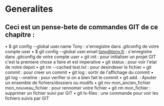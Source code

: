 # Generalites 
## Ceci est un pense-bete de commandes GIT de ce chapitre :
• $ git config --global user.name Tony : s'enregistre dans .gitconfig de votre compte user
• $ git config --global user.email tony@tony.fr : s'enregistre dans .gitconfig de votre compte user
• git init : pour initialiser un projet GIT c'est la premiere chose a faire et est imperative
• git status : pour voir l'etat de notre depot
• git rm --cached test.txt : pour desindexer le fichier
• git commit : pour creer un commit 
• git log : sortir de l'affichage du commit 
• git log --oneline : pour verifier si on a bien fait le commit 
• git add. : Ajouter un ensemble de fichiers/dossiers ou modifs
• git mv mon_ancien_fichier mon_nouveau_fichier : pour rennomer votre fichier
• git rm mon_fichier : supprimer un fichier suivi par GIT
• git ls-files : une commande pour voir les fichiers suivis par GIT